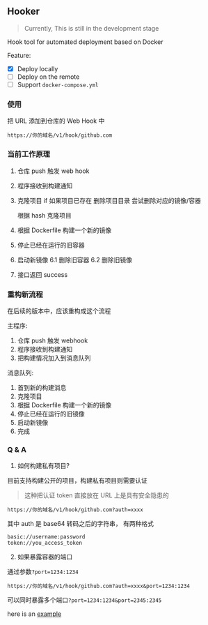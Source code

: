 ## Hooker

> Currently, This is still in the development stage

Hook tool for automated deployment based on Docker

Feature:

- [x] Deploy locally
- [ ] Deploy on the remote
- [ ] Support `docker-compose.yml`

### 使用

把 URL 添加到仓库的 Web Hook 中

```
https://你的域名/v1/hook/github.com
```

### 当前工作原理

1. 仓库 push 触发 web hook
2. 程序接收到构建通知
3. 克隆项目
    if 如果项目已存在
        删除项目目录
        尝试删除对应的镜像/容器

    根据 hash 克隆项目
4. 根据 Dockerfile 构建一个新的镜像
5. 停止已经在运行的旧容器
6. 启动新镜像
    6.1 删除旧容器
    6.2 删除旧镜像
7. 接口返回 success

### 重构新流程

在后续的版本中，应该重构成这个流程

主程序:
1. 仓库 push 触发 webhook
2. 程序接收到构建通知
3. 把构建情况加入到消息队列

消息队列:
1. 首到新的构建消息
2. 克隆项目
3. 根据 Dockerfile 构建一个新的镜像
4. 停止已经在运行的旧镜像
5. 启动新镜像
6. 完成

### Q & A

1. 如何构建私有项目?

目前支持构建公开的项目，构建私有项目则需要认证

> 这种把认证 token 直接放在 URL 上是具有安全隐患的

```
https://你的域名/v1/hook/github.com?auth=xxxx
```

其中 auth 是 base64 转码之后的字符串， 有两种格式

```
basic://username:password
token://you_access_token
```

2. 如果暴露容器的端口

通过参数`?port=1234:1234`

```
https://你的域名/v1/hook/github.com?auth=xxxx&port=1234:1234
```

可以同时暴露多个端口`?port=1234:1234&port=2345:2345`

here is an [example](https://github.com/axetroy/hook-example)